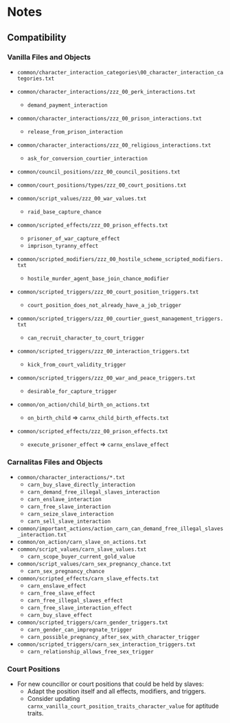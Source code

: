 # Notes

## Compatibility

### Vanilla Files and Objects

* `common/character_interaction_categories\00_character_interaction_categories.txt`
* `common/character_interactions/zzz_00_perk_interactions.txt`
  * `demand_payment_interaction`
* `common/character_interactions/zzz_00_prison_interactions.txt`
  * `release_from_prison_interaction`
* `common/character_interactions/zzz_00_religious_interactions.txt`
  * `ask_for_conversion_courtier_interaction`
* `common/council_positions/zzz_00_council_positions.txt`
* `common/court_positions/types/zzz_00_court_positions.txt`
* `common/script_values/zzz_00_war_values.txt`
  * `raid_base_capture_chance`
* `common/scripted_effects/zzz_00_prison_effects.txt`
  * `prisoner_of_war_capture_effect`
  * `imprison_tyranny_effect`
* `common/scripted_modifiers/zzz_00_hostile_scheme_scripted_modifiers.txt`
  * `hostile_murder_agent_base_join_chance_modifier`
* `common/scripted_triggers/zzz_00_court_position_triggers.txt`
  * `court_position_does_not_already_have_a_job_trigger`
* `common/scripted_triggers/zzz_00_courtier_guest_management_triggers.txt`
  * `can_recruit_character_to_court_trigger`
* `common/scripted_triggers/zzz_00_interaction_triggers.txt`
  * `kick_from_court_validity_trigger`
* `common/scripted_triggers/zzz_00_war_and_peace_triggers.txt`
  * `desirable_for_capture_trigger`

* `common/on_action/child_birth_on_actions.txt`
  * `on_birth_child` => `carnx_child_birth_effects.txt`
* `common/scripted_effects/zzz_00_prison_effects.txt`
  * `execute_prisoner_effect` => `carnx_enslave_effect`

### Carnalitas Files and Objects

* `common/character_interactions/*.txt`
  * `carn_buy_slave_directly_interaction`
  * `carn_demand_free_illegal_slaves_interaction`
  * `carn_enslave_interaction`
  * `carn_free_slave_interaction`
  * `carn_seize_slave_interaction`
  * `carn_sell_slave_interaction`
* `common/important_actions/action_carn_can_demand_free_illegal_slaves_interaction.txt`
* `common/on_action/carn_slave_on_actions.txt`
* `common/script_values/carn_slave_values.txt`
  * `carn_scope_buyer_current_gold_value`
* `common/script_values/carn_sex_pregnancy_chance.txt`
  * `carn_sex_pregnancy_chance`
* `common/scripted_effects/carn_slave_effects.txt`
  * `carn_enslave_effect`
  * `carn_free_slave_effect`
  * `carn_free_illegal_slaves_effect`
  * `carn_free_slave_interaction_effect`
  * `carn_buy_slave_effect`
* `common/scripted_triggers/carn_gender_triggers.txt`
  * `carn_gender_can_impregnate_trigger`
  * `carn_possible_pregnancy_after_sex_with_character_trigger`
* `common/scripted_triggers/carn_sex_interaction_triggers.txt`
  * `carn_relationship_allows_free_sex_trigger`

### Court Positions

* For new councillor or court positions that could be held by slaves:
  * Adapt the position itself and all effects, modifiers, and triggers.
  * Consider updating `carnx_vanilla_court_position_traits_character_value` for aptitude traits.
